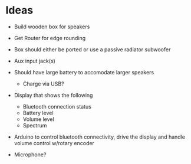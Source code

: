# Ideas

- Build wooden box for speakers
- Get Router for edge rounding
- Box should either be ported or use a passive radiator subwoofer

- Aux input jack(s)

- Should have large battery to accomodate larger speakers
  - Charge via USB?

- Display that shows the following
  - Bluetooth connection status
  - Battery level
  - Volume level
  - Spectrum
  
- Arduino to control bluetooth connectivity, drive the display and handle volume control w/rotary encoder

- Microphone?
